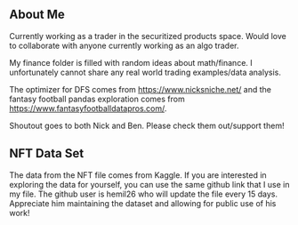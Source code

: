 ## About Me
Currently working as a trader in the securitized products space. 
Would love to collaborate with anyone currently working as an algo trader. 

My finance folder is filled with random ideas about math/finance. I unfortunately cannot share any real world trading examples/data analysis.

The optimizer for DFS comes from https://www.nicksniche.net/ and the fantasy football pandas exploration comes from https://www.fantasyfootballdatapros.com/.

Shoutout goes to both Nick and Ben. Please check them out/support them!

## NFT Data Set
The data from the NFT file comes from Kaggle. If you are interested in exploring the data for yourself, you can use the same github link that I use in my file. The github user is hemil26 who will update the file every 15 days. Appreciate him maintaining the dataset and allowing for public use of his work!
